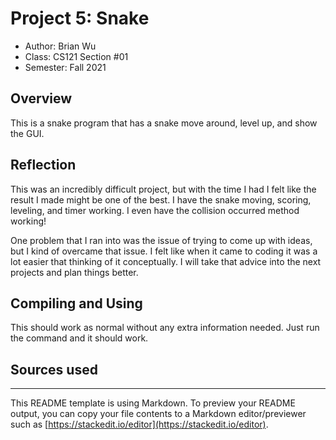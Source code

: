 # Project 5: Snake

* Author: Brian Wu
* Class: CS121 Section #01
* Semester: Fall 2021

## Overview

This is a snake program that has a snake move around, level up, and show the GUI.

## Reflection

This was an incredibly difficult project, but with the time I had I felt like the result I made might be one of the best. I have the snake moving, scoring, leveling, and timer working. I even have the collision occurred method working! 

One problem that I ran into was the issue of trying to come up with ideas, but I kind of overcame that issue. I felt like when it came to coding it was a lot easier that thinking of it conceptually. I will take that advice into the next projects and plan things better.

## Compiling and Using

This should work as normal without any extra information needed. Just run the command and it should work.

## Sources used


----------
This README template is using Markdown. To preview your README output,
you can copy your file contents to a Markdown editor/previewer such
as [https://stackedit.io/editor](https://stackedit.io/editor).
